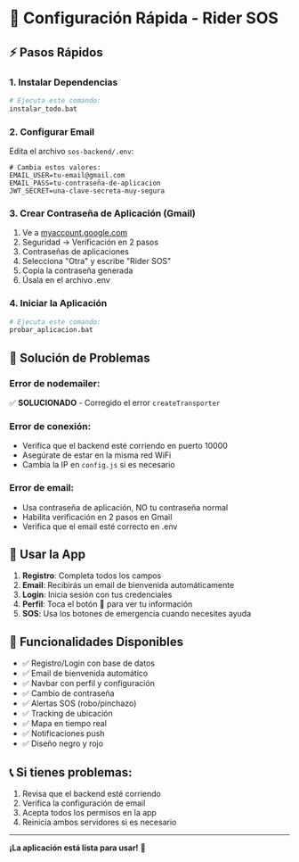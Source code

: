 # 🚀 Configuración Rápida - Rider SOS

## ⚡ Pasos Rápidos

### 1. Instalar Dependencias
```bash
# Ejecuta este comando:
instalar_todo.bat
```

### 2. Configurar Email
Edita el archivo `sos-backend/.env`:

```env
# Cambia estos valores:
EMAIL_USER=tu-email@gmail.com
EMAIL_PASS=tu-contraseña-de-aplicacion
JWT_SECRET=una-clave-secreta-muy-segura
```

### 3. Crear Contraseña de Aplicación (Gmail)
1. Ve a [myaccount.google.com](https://myaccount.google.com)
2. Seguridad → Verificación en 2 pasos
3. Contraseñas de aplicaciones
4. Selecciona "Otra" y escribe "Rider SOS"
5. Copia la contraseña generada
6. Úsala en el archivo .env

### 4. Iniciar la Aplicación
```bash
# Ejecuta este comando:
probar_aplicacion.bat
```

## 🔧 Solución de Problemas

### Error de nodemailer:
✅ **SOLUCIONADO** - Corregido el error `createTransporter`

### Error de conexión:
- Verifica que el backend esté corriendo en puerto 10000
- Asegúrate de estar en la misma red WiFi
- Cambia la IP en `config.js` si es necesario

### Error de email:
- Usa contraseña de aplicación, NO tu contraseña normal
- Habilita verificación en 2 pasos en Gmail
- Verifica que el email esté correcto en .env

## 📱 Usar la App

1. **Registro**: Completa todos los campos
2. **Email**: Recibirás un email de bienvenida automáticamente
3. **Login**: Inicia sesión con tus credenciales
4. **Perfil**: Toca el botón 👤 para ver tu información
5. **SOS**: Usa los botones de emergencia cuando necesites ayuda

## 🎯 Funcionalidades Disponibles

- ✅ Registro/Login con base de datos
- ✅ Email de bienvenida automático
- ✅ Navbar con perfil y configuración
- ✅ Cambio de contraseña
- ✅ Alertas SOS (robo/pinchazo)
- ✅ Tracking de ubicación
- ✅ Mapa en tiempo real
- ✅ Notificaciones push
- ✅ Diseño negro y rojo

## 📞 Si tienes problemas:

1. Revisa que el backend esté corriendo
2. Verifica la configuración de email
3. Acepta todos los permisos en la app
4. Reinicia ambos servidores si es necesario

---

**¡La aplicación está lista para usar!** 🎉
